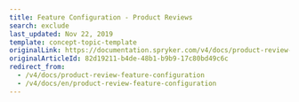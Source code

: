 ```yaml
---
title: Feature Configuration - Product Reviews
search: exclude
last_updated: Nov 22, 2019
template: concept-topic-template
originalLink: https://documentation.spryker.com/v4/docs/product-review-feature-configuration
originalArticleId: 82d19211-b4de-48b1-b9b9-17c80bd49c6c
redirect_from:
  - /v4/docs/product-review-feature-configuration
  - /v4/docs/en/product-review-feature-configuration
---
```



